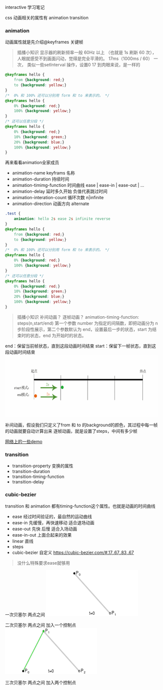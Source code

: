 interactive 学习笔记

css 动画相关的属性有 animation transition

### animation

动画属性就是先介绍@keyframes 关键帧

> 插播小知识 显示器的刷新频率一般 60Hz  以上 （也就是 1s 刷新 60 次），人眼就感受不到画面闪动，觉得是完全平滑的。  17ms（1000ms / 60） 一次， 类似一些setInterval 操作，设置0 17 到肉眼来说，是一样的
```css
@keyframes hello {
    from {background: red;}
    to {background: yellow;}
}
/*  0% 和 100% 还可以分别用 form 和 to 来表示的。 */
@keyframes hello {
    0% {background: red;}
    100% {background: yellow;}
}
/* 还可以任意分段 */
@keyframes hello {
    0% {background: red;}
    10% {background: green;}
    20% {background: blue;}
    100% {background: yellow;}
}
```


再来看看animation全家成员
- animation-name  keyframs 名称
- animation-duration  持续时间   
- animation-timimg-function 时间曲线   ease  | ease-in | ease-out | ...
- animation-delay 延时多久开始    负值代表跳过时间
- animation-interation-count 循环次数  n|infinite
- animation-direction   动画方向  alternate

```css
.test {
    animation: hello 2s ease 2s infinite reverse
}
@keyframes hello {
    from {background: red;}
    to {background: yellow;}
}
/*  0% 和 100% 还可以分别用 form 和 to 来表示的。 */
@keyframes hello {
    0% {background: red;}
    100% {background: yellow;}
}
/* 还可以任意分段 */
@keyframes hello {
    0% {background: red;}
    10% {background: green;}
    20% {background: blue;}
    100% {background: yellow;}
}
```


> 插播小知识 补间动画？ 逐帧动画？ 
animation-timing-function: steps(n,start/end) 第一个参数 number 为指定的间隔数，即把动画分为 n 步阶段性展示，第二个参数默认为 end，设置最后一步的状态，start 为结束时的状态，end 为开始时的状态。

end：保留当前帧状态，直到这段动画时间结束
start：保留下一帧状态，直到这段动画时间结束
<img src="./images/steps-property.gif" style="width:500px;height:200px">

补间动画，假设我们只定义了from  和 to 的background的颜色，其过程中每一帧的动画就要自动计算出来
逐帧动画，就是设置了steps，中间有多少帧

[网络上的一些demo](https://designmodo.com/demo/stepscss/index.html)


### transition

- transition-property  变换的属性
- transition-duration  
- transition-timing-function
- transition-delay


### cubic-bezier

transition 和 animation 都有timing-function这个属性。也就是动画的时间曲线

- ease  经过时间验证的，最自然的运动曲线
- ease-in 先缓慢，再快速移动  适合退场动画
- ease-out 先快 后慢   适合入场动画
- ease-in-out  上面合起来的效果
- linear  直线
- steps
- cubic-bezier 自定义 https://cubic-bezier.com/#.17,.67,.83,.67

> 没什么特殊要求ease就够用

一次贝塞尔  两点之间
<img src="./images/one-bezier.gif" style="width:300px;height:150px">

二次贝塞尔
两点之间 加入一个控制点
<img src="./images/two-bezier.gif" style="width:300px;height:150px">

三次贝塞尔
两点之间 加入两个控制点



